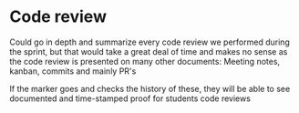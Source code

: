 # Code review

Could go in depth and summarize every code review we performed during the sprint, but that would take a great deal of time
and makes no sense as the code review is presented on many other documents: Meeting notes, kanban, commits and mainly PR's

If the marker goes and checks the history of these, they will be able to see documented and time-stamped proof for students code reviews